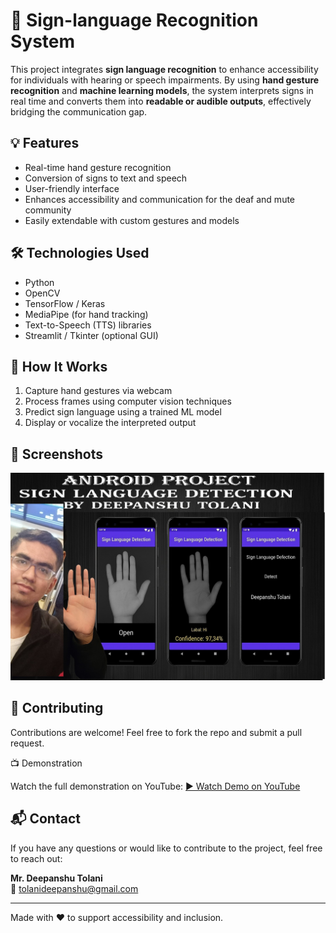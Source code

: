 # 🤟 Sign-language Recognition System

This project integrates **sign language recognition** to enhance accessibility for individuals with hearing or speech impairments. By using **hand gesture recognition** and **machine learning models**, the system interprets signs in real time and converts them into **readable or audible outputs**, effectively bridging the communication gap.

## 💡 Features

- Real-time hand gesture recognition  
- Conversion of signs to text and speech  
- User-friendly interface  
- Enhances accessibility and communication for the deaf and mute community  
- Easily extendable with custom gestures and models

## 🛠️ Technologies Used

- Python  
- OpenCV  
- TensorFlow / Keras  
- MediaPipe (for hand tracking)  
- Text-to-Speech (TTS) libraries  
- Streamlit / Tkinter (optional GUI)

## 🚀 How It Works

1. Capture hand gestures via webcam  
2. Process frames using computer vision techniques  
3. Predict sign language using a trained ML model  
4. Display or vocalize the interpreted output

## 📸 Screenshots

![Sign Language Detection Android Project](sign_language_detection_image.jpg)

## 🤝 Contributing

Contributions are welcome! Feel free to fork the repo and submit a pull request.

📺 Demonstration

Watch the full demonstration on YouTube:
[▶️ Watch Demo on YouTube](https://youtu.be/0RI3yt9EaTk)


## 📬 Contact

If you have any questions or would like to contribute to the project, feel free to reach out:

**Mr. Deepanshu Tolani**  
📧 tolanideepanshu@gmail.com  

---

Made with ❤️ to support accessibility and inclusion.
